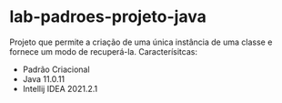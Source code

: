 # lab-padroes-projeto-java
Projeto que permite a criação de uma única instância de uma classe e fornece um modo de recuperá-la.
Caracterísitcas:
- Padrão Criacional
- Java 11.0.11
- Intellij IDEA 2021.2.1

